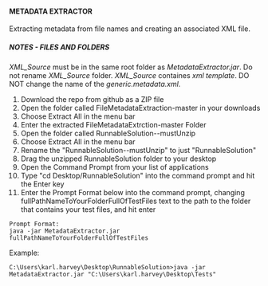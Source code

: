 #### METADATA EXTRACTOR
Extracting metadata from file names and creating an associated XML file.

#####  NOTES - FILES AND FOLDERS
*XML_Source* must be in the same root folder as *MetadataExtractor.jar*.
Do not rename *XML_Source* folder.
*XML_Source* containes *xml template*. DO NOT change the name of the *generic.metadata.xml*.


1. Download the repo from github as a ZIP file
2. Open the folder called FileMetadataExtraction-master in your downloads
3. Choose Extract All in the menu bar
4. Enter the extracted FileMetadataExtrction-master Folder
5. Open the folder called RunnableSolution--mustUnzip
6. Choose Extract All in the menu bar
7. Rename the "RunnableSolution--mustUnzip" to just "RunnableSolution"
7. Drag the unzipped RunnableSolution folder to your desktop
8. Open the Command Prompt from your list of applications
9. Type "cd Desktop/RunnableSolution" into the command prompt and hit the Enter key
10. Enter the Prompt Format below into the command prompt, changing fullPathNameToYourFolderFullOfTestFiles
text to the path to the folder that contains your test files, and hit enter

```
Prompt Format:
java -jar MetadataExtractor.jar fullPathNameToYourFolderFullOfTestFiles
```

Example:
```
C:\Users\karl.harvey\Desktop\RunnableSolution>java -jar MetadataExtractor.jar "C:\Users\karl.harvey\Desktop\Tests"
```